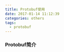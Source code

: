 ```yaml
---
title: Protobuf使用
date: 2017-01-14 11:12:39
categories: others
tags:
  - protobuf
---
```


### Protobuf简介




###


